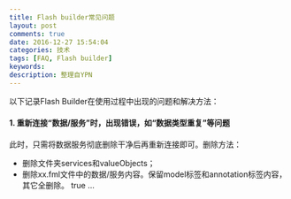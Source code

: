 ```yaml
---
title: Flash builder常见问题
layout: post
comments: true
date: 2016-12-27 15:54:04
categories: 技术
tags: [FAQ, Flash builder]
keywords:
description: 整理自YPN
---
```


以下记录Flash Builder在使用过程中出现的问题和解决方法：
<!-- more -->
#### 1. 重新连接“数据/服务”时，出现错误，如“数据类型重复”等问题
此时，只需将数据服务彻底删除干净后再重新连接即可。删除方法：
- 删除文件夹services和valueObjects；
- 删除xx.fml文件中的数据/服务内容。保留model标签和annotation标签内容，其它全删除。
		<model xmlns="http://ns.adobe.com/Fiber/1.0">
				<annotation name="ActionScriptGeneration">
				<item name="FullyQualifyReferences">true</item>
				</annotation>
			...
		</model>